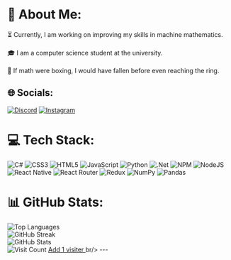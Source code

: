 # 💫 About Me:
⏳ Currently, I am working on improving my skills in machine mathematics.<br><br>🎓 I am a computer science student at the university.<br><br>🦞 If math were boxing, I would have fallen before even reaching the ring.
## 🌐 Socials:
[![Discord](https://img.shields.io/badge/Discord-%237289DA.svg?logo=discord&logoColor=white)](https://discord.gg/https://discord.gg/UXPZYkS3) [![Instagram](https://img.shields.io/badge/Instagram-%23E4405F.svg?logo=Instagram&logoColor=white)](https://instagram.com/_pr_nonota____________________) 
# 💻 Tech Stack:
![C#](https://img.shields.io/badge/c%23-%23239120.svg?style=for-the-badge&logo=csharp&logoColor=white) ![CSS3](https://img.shields.io/badge/css3-%231572B6.svg?style=for-the-badge&logo=css3&logoColor=white) ![HTML5](https://img.shields.io/badge/html5-%23E34F26.svg?style=for-the-badge&logo=html5&logoColor=white) ![JavaScript](https://img.shields.io/badge/javascript-%23323330.svg?style=for-the-badge&logo=javascript&logoColor=%23F7DF1E) ![Python](https://img.shields.io/badge/python-3670A0?style=for-the-badge&logo=python&logoColor=ffdd54) ![.Net](https://img.shields.io/badge/.NET-5C2D91?style=for-the-badge&logo=.net&logoColor=white) ![NPM](https://img.shields.io/badge/NPM-%23CB3837.svg?style=for-the-badge&logo=npm&logoColor=white) ![NodeJS](https://img.shields.io/badge/node.js-6DA55F?style=for-the-badge&logo=node.js&logoColor=white) ![React Native](https://img.shields.io/badge/react_native-%2320232a.svg?style=for-the-badge&logo=react&logoColor=%2361DAFB) ![React Router](https://img.shields.io/badge/React_Router-CA4245?style=for-the-badge&logo=react-router&logoColor=white) ![Redux](https://img.shields.io/badge/redux-%23593d88.svg?style=for-the-badge&logo=redux&logoColor=white) ![NumPy](https://img.shields.io/badge/numpy-%23013243.svg?style=for-the-badge&logo=numpy&logoColor=white) ![Pandas](https://img.shields.io/badge/pandas-%23150458.svg?style=for-the-badge&logo=pandas&logoColor=white)
# 📊 GitHub Stats:
<div display="flex">
  <img src="https://github-readme-stats.vercel.app/api/top-langs/?username=krosta12&theme=shadow_blue&hide_border=false&include_all_commits=true&count_private=true&layout=compact" alt="Top Languages" /><br/>
  <img src="https://github-readme-streak-stats.herokuapp.com/?user=krosta12&theme=shadow_blue&hide_border=false" alt="GitHub Streak" /><br/>
  <img src="https://github-readme-stats.vercel.app/api?username=krosta12&theme=shadow_blue&hide_border=false&include_all_commits=true&count_private=true" alt="GitHub Stats" /><br/>
</div>
<img src="https://visitcount.itsvg.in/api?id=krosta12&icon=0&color=0" alt="Visit Count">
<a href="https://visitcount.itsvg.in/api?id=krosta12&icon=0&color=0"> Add 1 visiter </a>br/>
---

